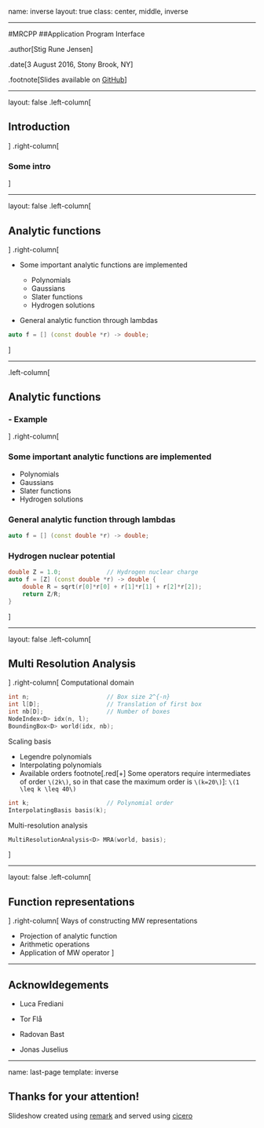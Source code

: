 name: inverse
layout: true
class: center, middle, inverse

---

#MRCPP
##Application Program Interface

.author[Stig Rune Jensen]

.date[3 August 2016, Stony Brook, NY]

.footnote[Slides available on [GitHub](https://github.com/stigrj/mrcpp-api-talk)]

---

layout: false
.left-column[
## Introduction
]
.right-column[
### Some intro
]

---

layout: false
.left-column[
## Analytic functions
]
.right-column[
- Some important analytic functions are implemented
  * Polynomials
  * Gaussians
  * Slater functions
  * Hydrogen solutions

- General analytic function through lambdas
```cpp
auto f = [] (const double *r) -> double;
```
]

---

.left-column[
## Analytic functions
### - Example
]
.right-column[
### Some important analytic functions are implemented
  * Polynomials
  * Gaussians
  * Slater functions
  * Hydrogen solutions

### General analytic function through lambdas
```cpp
auto f = [] (const double *r) -> double;
```

### Hydrogen nuclear potential

```cpp
double Z = 1.0;             // Hydrogen nuclear charge
auto f = [Z] (const double *r) -> double {
    double R = sqrt(r[0]*r[0] + r[1]*r[1] + r[2]*r[2]);
    return Z/R;
}
```
]

---

layout: false
.left-column[
## Multi Resolution Analysis
]
.right-column[
Computational domain
```cpp
int n;                      // Box size 2^{-n}
int l[D];                   // Translation of first box
int nb[D];                  // Number of boxes
NodeIndex<D> idx(n, l);
BoundingBox<D> world(idx, nb);
```

Scaling basis
 - Legendre polynomials
 - Interpolating polynomials
 - Available orders footnote[.red[+] Some operators require intermediates of order `\(2k\)`, so in that case the
maximum order is `\(k=20\)`]: `\(1 \leq k \leq 40\)`
```cpp
int k;                      // Polynomial order
InterpolatingBasis basis(k);
```

Multi-resolution analysis
```cpp
MultiResolutionAnalysis<D> MRA(world, basis);
```
]

---

layout: false
.left-column[
## Function representations
]
.right-column[
Ways of constructing MW representations
- Projection of analytic function
- Arithmetic operations
- Application of MW operator
]

---

## Acknowldegements

- Luca Frediani

- Tor Flå

- Radovan Bast

- Jonas Juselius

---

name: last-page
template: inverse

## Thanks for your attention!

Slideshow created using [remark] and served using [cicero]

[remark]: https://github.com/gnab/remark
[cicero]: https://github.com/bast/cicero
